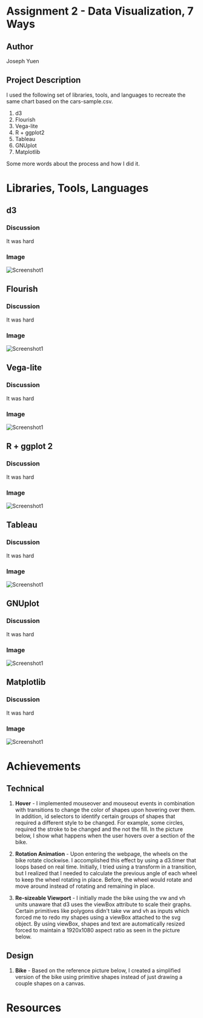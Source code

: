 Assignment 2 - Data Visualization, 7 Ways  
===

Author
---
Joseph Yuen

Project Description
---
I used the following set of libraries, tools, and languages to recreate the same chart based on the cars-sample.csv.

1. d3
2. Flourish
3. Vega-lite
4. R + ggplot2
5. Tableau
6. GNUplot
7. Matplotlib

Some more words about the process and how I did it.

Libraries, Tools, Languages
===

d3
---
### Discussion
It was hard

### Image
![Screenshot1](img/.png)

Flourish
---
### Discussion
It was hard

### Image
![Screenshot1](img/.png)

Vega-lite
---
### Discussion
It was hard

### Image
![Screenshot1](img/.png)

R + ggplot 2
---
### Discussion
It was hard

### Image
![Screenshot1](img/.png)

Tableau
---
### Discussion
It was hard

### Image
![Screenshot1](img/.png)

GNUplot
---
### Discussion
It was hard

### Image
![Screenshot1](img/.png)

Matplotlib
---
### Discussion
It was hard

### Image
![Screenshot1](img/.png)




Achievements
===
## Technical
1. **Hover** - I implemented mouseover and mouseout events in combination with transitions to change the color of shapes upon hovering over them. In addition, id selectors to identify certain groups of shapes that required a different style to be changed. For example, some circles, required the stroke to be changed and the not the fill. In the picture below, I show what happens when the user hovers over a section of the bike.

2. **Rotation Animation** - Upon entering the webpage, the wheels on the bike rotate clockwise. I accomplished this effect by using a d3.timer that loops based on real time. Initially, I tried using a transform in a transition, but I realized that I needed to calculate the previous angle of each wheel to keep the wheel rotating in place. Before, the wheel would rotate and move around instead of rotating and remaining in place.

3. **Re-sizeable Viewport** - I initially made the bike using the vw and vh units unaware that d3 uses the viewBox attribute to scale their graphs. Certain primitives like polygons didn't take vw and vh as inputs which forced me to redo my shapes using a viewBox attached to the svg object. By using viewBox, shapes and text are automatically resized forced to maintain a 1920x1080 aspect ratio as seen in the picture below.

## Design
1. **Bike** - Based on the reference picture below, I created a simplified version of the bike using primitive shapes instead of just drawing a couple shapes on a canvas.

Resources
===
